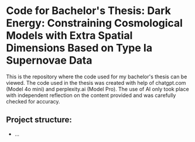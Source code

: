 # Code for Bachelor's Thesis: Dark Energy: Constraining Cosmological Models with Extra Spatial Dimensions Based on Type Ia Supernovae Data
This is the repository where the code used for my bachelor's thesis can be viewed. 
The code used in the thesis was created with help of chatgpt.com (Model 4o mini) and perplexity.ai (Model Pro). The use of AI only took place with independent reflection on the content provided and was carefully checked for accuracy.

Project structure:
- 
- ...
